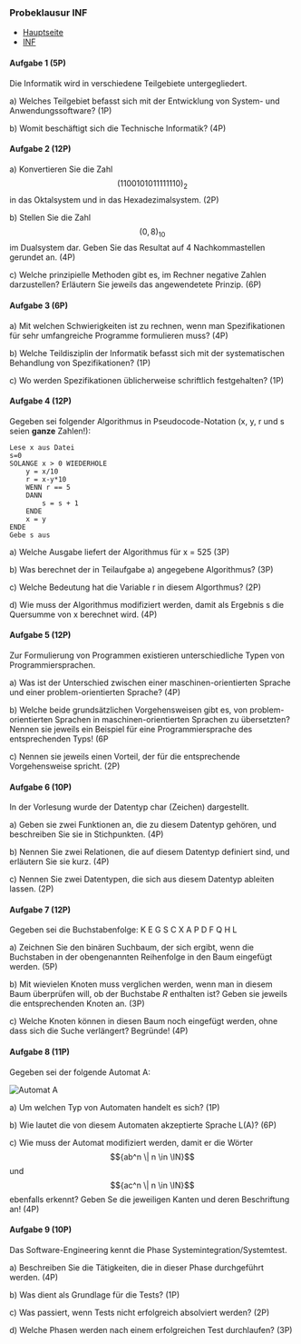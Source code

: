 <script src="https://cdn.mathjax.org/mathjax/latest/MathJax.js?config=TeX-AMS-MML_HTMLorMML" type="text/javascript"></script>

### Probeklausur INF

- [Hauptseite](https://ge-kempten.github.io/)
- [INF](https://ge-kempten.github.io/1/einfuehrung-in-die-informatik/)

#### Aufgabe 1 (5P)

Die Informatik wird in verschiedene Teilgebiete untergegliedert.

a) Welches Teilgebiet befasst sich mit der Entwicklung von System- und Anwendungssoftware? (1P)

b) Womit beschäftigt sich die Technische Informatik? (4P)

#### Aufgabe 2 (12P)

a) Konvertieren Sie die Zahl $$(1100101011111110)_2$$ in das Oktalsystem und in das Hexadezimalsystem. (2P)

b) Stellen Sie die Zahl $$(0,8)_{10}$$ im Dualsystem dar. Geben Sie das Resultat auf 4 Nachkommastellen gerundet an. (4P)

c) Welche prinzipielle Methoden gibt es, im Rechner negative Zahlen darzustellen? Erläutern Sie jeweils das angewendetete Prinzip. (6P)

#### Aufgabe 3 (6P)

a) Mit welchen Schwierigkeiten ist zu rechnen, wenn man Spezifikationen für sehr umfangreiche Programme formulieren muss? (4P)

b) Welche Teildisziplin der Informatik befasst sich mit der systematischen Behandlung von Spezifikationen? (1P)

c) Wo werden Spezifikationen üblicherweise schriftlich festgehalten? (1P)

#### Aufgabe 4 (12P)

Gegeben sei folgender Algorithmus in Pseudocode-Notation (x, y, r und s seien **ganze** Zahlen!):

```psudo
Lese x aus Datei
s=0
SOLANGE x > 0 WIEDERHOLE
	y = x/10
	r = x-y*10
	WENN r == 5
	DANN
		s = s + 1
	ENDE
	x = y
ENDE
Gebe s aus
```

a) Welche Ausgabe liefert der Algorithmus für x = 525 (3P)

b) Was berechnet der in Teilaufgabe a) angegebene Algorithmus? (3P)

c) Welche Bedeutung hat die Variable r in diesem Algorthmus? (2P)

d) Wie muss der Algorithmus modifiziert werden, damit als Ergebnis s die Quersumme von x berechnet wird. (4P)

#### Aufgabe 5 (12P)

Zur Formulierung von Programmen existieren unterschiedliche Typen von Programmiersprachen.

a) Was ist der Unterschied zwischen einer maschinen-orientierten Sprache und einer problem-orientierten Sprache? (4P)

b) Welche beide grundsätzlichen Vorgehensweisen gibt es, von problem-orientierten Sprachen in maschinen-orientierten Sprachen zu übersetzten? Nennen sie jeweils ein Beispiel für eine Programmiersprache des entsprechenden Typs! (6P

c) Nennen sie jeweils einen Vorteil, der für die entsprechende Vorgehensweise spricht. (2P)

#### Aufgabe 6 (10P)

In der Vorlesung wurde der Datentyp char (Zeichen) dargestellt.

a) Geben sie zwei Funktionen an, die zu diesem Datentyp gehören, und beschreiben Sie sie in Stichpunkten. (4P)

b) Nennen Sie zwei Relationen, die auf diesem Datentyp definiert sind, und erläutern Sie sie kurz. (4P)

c) Nennen Sie zwei Datentypen, die sich aus diesem Datentyp ableiten lassen. (2P)

#### Aufgabe 7 (12P)

Gegeben sei die Buchstabenfolge: K E G S C X A P D F Q H L 

a) Zeichnen Sie den binären Suchbaum, der sich ergibt, wenn die Buchstaben in der obengenannten Reihenfolge in den Baum eingefügt werden. (5P)

b) Mit wievielen Knoten muss verglichen werden, wenn man in diesem Baum überprüfen will, ob der Buchstabe _R_ enthalten ist? Geben sie jeweils die entsprechenden Knoten an. (3P)

c) Welche Knoten können in diesen Baum noch eingefügt werden, ohne dass sich die Suche verlängert? Begründe! (4P)

#### Aufgabe 8 (11P)

Gegeben sei der folgende Automat A:

![Automat A]()

a) Um welchen Typ von Automaten handelt es sich? (1P)

b) Wie lautet die von diesem Automaten akzeptierte Sprache L(A)? (6P)

c) Wie muss der Automat modifiziert werden, damit er die Wörter $${ab^n \| n \in \IN}$$ und $${ac^n \| n \in \IN}$$ ebenfalls erkennt? Geben Se die jeweiligen Kanten und deren Beschriftung an! (4P)

#### Aufgabe 9 (10P)

Das Software-Engineering kennt die Phase Systemintegration/Systemtest.

a) Beschreiben Sie die Tätigkeiten, die in dieser Phase durchgeführt werden. (4P)

b) Was dient als Grundlage für die Tests? (1P)

c) Was passiert, wenn Tests nicht erfolgreich absolviert werden? (2P)

d) Welche Phasen werden nach einem erfolgreichen Test durchlaufen? (3P)